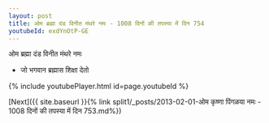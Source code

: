 ```yaml
---
layout: post
title: ओम ब्रह्मा दंड विनीत मंथरे नमः - 1008 दिनों की तपस्या में दिन 754
youtubeId: exdYnOtP-GE
---
```

 
 
 ओम ब्रह्मा दंड विनीत मंथरे नमः  
 
 -  जो भगवान ब्रह्मास शिक्षा देतो 
 
  
 
  
 
 
 
 
 
 


{% include youtubePlayer.html id=page.youtubeId %}
 
[Next]({{ site.baseurl }}{% link  split1/_posts/2013-02-01-ओम कृष्णा पिंगळया नमः - 1008 दिनों की तपस्या में दिन 753.md%})
 
